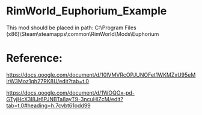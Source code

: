 # RimWorld_Euphorium_Example

This mod should be placed in path: C:\Program Files (x86)\Steam\steamapps\common\RimWorld\Mods\Euphorium

# Reference:
https://docs.google.com/document/d/10lVMVRcOPJUNOFet1WKMZxU95eMirW3Moz1qh27RK8U/edit?tab=t.0

https://docs.google.com/document/d/1WOQOx-pd-GTyjHcX3l8Jr6PJNBTa8ayT9-3ncuHlZcM/edit?tab=t.0#heading=h.7cvbt61odd99


